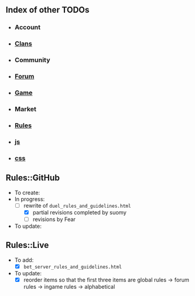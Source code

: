 ## Index of other TODOs
- ### Account
- ### [Clans](https://github.com/TB-FAQ/TB-FAQ/blob/master/FAQ%20Items/Clans/TODO.md)
- ### Community
- ### [Forum](https://github.com/TB-FAQ/TB-FAQ/blob/master/FAQ%20Items/Forum/TODO.md)
- ### [Game](https://github.com/TB-FAQ/TB-FAQ/blob/master/FAQ%20Items/Game/TODO.md)
- ### Market
- ### [Rules](https://github.com/TB-FAQ/TB-FAQ/blob/master/FAQ%20Items/Rules/TODO.md)
- ### [js](https://github.com/TB-FAQ/TB-FAQ/blob/master/js/TODO.md)
- ### [css](https://github.com/TB-FAQ/TB-FAQ/blob/master/css/TODO.md)


## **Rules::GitHub**
- To create:
- In progress:
  - [ ] rewrite of `duel_rules_and_guidelines.html`
    - [x] partial revisions completed by suomy
	- [ ] revisions by Fear
- To update:
  
  
## **Rules::Live**
- To add:
  - [x] `bet_server_rules_and_guidelines.html`
- To update:
  - [x] reorder items so that the first three items are global rules -> forum rules -> ingame rules -> alphabetical
